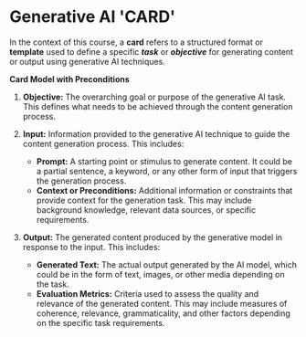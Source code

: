 # Generative AI 'CARD' 

In the context of this course, a **card** refers to a structured format or **template** used to define a specific ***task*** or ***objective*** for generating content or output using generative AI techniques.


**Card Model with Preconditions**

1. **Objective:** The overarching goal or purpose of the generative AI task. This defines what needs to be achieved through the content generation process.

2. **Input:** Information provided to the generative AI technique to guide the content generation process. This includes:
   - **Prompt:** A starting point or stimulus to generate content. It could be a partial sentence, a keyword, or any other form of input that triggers the generation process.
   - **Context or Preconditions:** Additional information or constraints that provide context for the generation task. This may include background knowledge, relevant data sources, or specific requirements.

3. **Output:** The generated content produced by the generative model in response to the input. This includes:
   - **Generated Text:** The actual output generated by the AI model, which could be in the form of text, images, or other media depending on the task.
   - **Evaluation Metrics:** Criteria used to assess the quality and relevance of the generated content. This may include measures of coherence, relevance, grammaticality, and other factors depending on the specific task requirements.